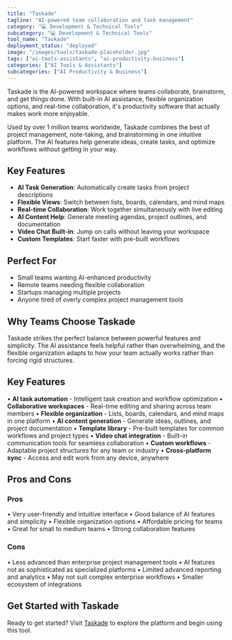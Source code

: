 ```yaml
---
title: "Taskade"
tagline: "AI-powered team collaboration and task management"
category: "💻 Development & Technical Tools"
subcategory: "💻 Development & Technical Tools"
tool_name: "Taskade"
deployment_status: "deployed"
image: "/images/tools/taskade-placeholder.jpg"
tags: ["ai-tools-assistants", "ai-productivity-business"]
categories: ["AI Tools & Assistants"]
subcategories: ["AI Productivity & Business"]
---
```

Taskade is the AI-powered workspace where teams collaborate, brainstorm, and get things done. With built-in AI assistance, flexible organization options, and real-time collaboration, it's productivity software that actually makes work more enjoyable.

Used by over 1 million teams worldwide, Taskade combines the best of project management, note-taking, and brainstorming in one intuitive platform. The AI features help generate ideas, create tasks, and optimize workflows without getting in your way.

## Key Features
- **AI Task Generation**: Automatically create tasks from project descriptions
- **Flexible Views**: Switch between lists, boards, calendars, and mind maps
- **Real-time Collaboration**: Work together simultaneously with live editing
- **AI Content Help**: Generate meeting agendas, project outlines, and documentation
- **Video Chat Built-in**: Jump on calls without leaving your workspace
- **Custom Templates**: Start faster with pre-built workflows

## Perfect For
- Small teams wanting AI-enhanced productivity
- Remote teams needing flexible collaboration
- Startups managing multiple projects
- Anyone tired of overly complex project management tools

## Why Teams Choose Taskade
Taskade strikes the perfect balance between powerful features and simplicity. The AI assistance feels helpful rather than overwhelming, and the flexible organization adapts to how your team actually works rather than forcing rigid structures.

## Key Features

• **AI task automation** - Intelligent task creation and workflow optimization
• **Collaborative workspaces** - Real-time editing and sharing across team members
• **Flexible organization** - Lists, boards, calendars, and mind maps in one platform
• **AI content generation** - Generate ideas, outlines, and project documentation
• **Template library** - Pre-built templates for common workflows and project types
• **Video chat integration** - Built-in communication tools for seamless collaboration
• **Custom workflows** - Adaptable project structures for any team or industry
• **Cross-platform sync** - Access and edit work from any device, anywhere

## Pros and Cons

### Pros
• Very user-friendly and intuitive interface
• Good balance of AI features and simplicity
• Flexible organization options
• Affordable pricing for teams
• Great for small to medium teams
• Strong collaboration features

### Cons
• Less advanced than enterprise project management tools
• AI features not as sophisticated as specialized platforms
• Limited advanced reporting and analytics
• May not suit complex enterprise workflows
• Smaller ecosystem of integrations

## Get Started with Taskade

Ready to get started? Visit [Taskade](https://www.taskade.com) to explore the platform and begin using this tool.